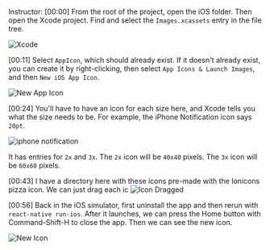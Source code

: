 Instructor: [00:00] From the root of the project, open the iOS folder. Then open the Xcode project. Find and select the `Images.xcassets` entry in the file tree.

![Xcode](https://res.cloudinary.com/dg3gyk0gu/image/upload/v1549750466/transcript-images/react-native-change-the-app-icon-for-react-native-apps-on-ios-xcode.jpg)

[00:11] Select `AppIcon`, which should already exist. If it doesn't already exist, you can create it by right-clicking, then select `App Icons & Launch Images`, and then `New iOS App Icon`.

![New App Icon](https://res.cloudinary.com/dg3gyk0gu/image/upload/v1549750464/transcript-images/react-native-change-the-app-icon-for-react-native-apps-on-ios-new-app-icon.jpg)

[00:24] You'll have to have an icon for each size here, and Xcode tells you what the size needs to be. For example, the iPhone Notification icon says `20pt`.

![iphone notification](https://res.cloudinary.com/dg3gyk0gu/image/upload/v1549750465/transcript-images/react-native-change-the-app-icon-for-react-native-apps-on-ios-iphone-notification.jpg)

It has entries for `2x` and `3x`. The `2x` icon will be `40x40` pixels. The `3x` icon will be `60x60` pixels.

[00:43] I have a directory here with these icons pre-made with the Ionicons pizza icon. We can just drag each ic
![Icon Dragged](https://res.cloudinary.com/dg3gyk0gu/image/upload/v1549750449/transcript-images/react-native-change-the-app-icon-for-react-native-apps-on-ios-icon-dragged.jpg)

[00:56] Back in the iOS simulator, first uninstall the app and then rerun with `react-native run-ios`. After it launches, we can press the Home button with Command-Shift-H to close the app. Then we can see the new icon.

![New Icon](https://res.cloudinary.com/dg3gyk0gu/image/upload/v1549750468/transcript-images/react-native-change-the-app-icon-for-react-native-apps-on-ios-new-icon.jpg)